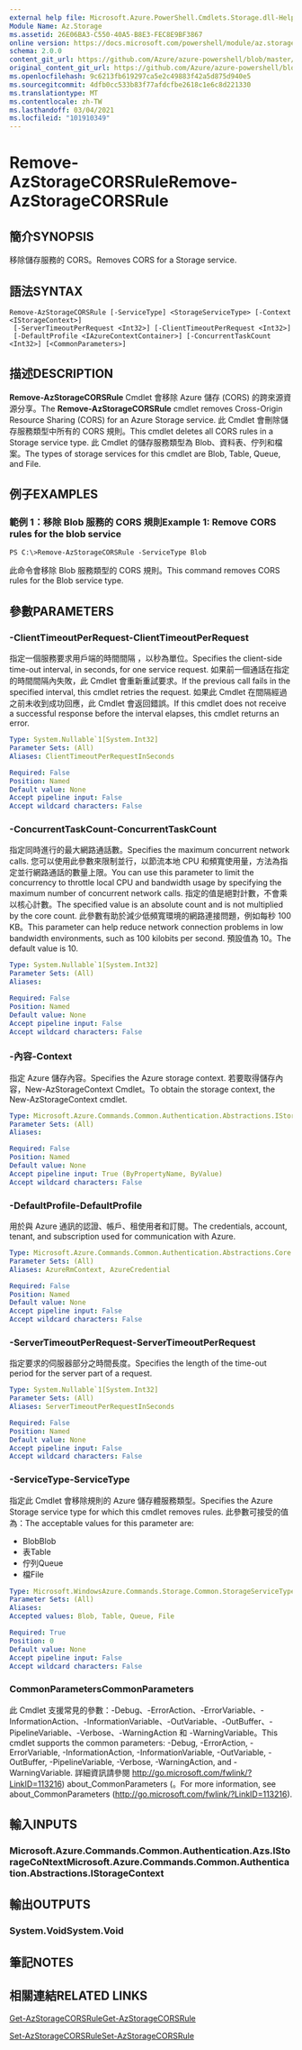 ```yaml
---
external help file: Microsoft.Azure.PowerShell.Cmdlets.Storage.dll-Help.xml
Module Name: Az.Storage
ms.assetid: 26E06BA3-C550-40A5-B8E3-FEC8E9BF3867
online version: https://docs.microsoft.com/powershell/module/az.storage/remove-azstoragecorsrule
schema: 2.0.0
content_git_url: https://github.com/Azure/azure-powershell/blob/master/src/Storage/Storage.Management/help/Remove-AzStorageCORSRule.md
original_content_git_url: https://github.com/Azure/azure-powershell/blob/master/src/Storage/Storage.Management/help/Remove-AzStorageCORSRule.md
ms.openlocfilehash: 9c6213fb619297ca5e2c49883f42a5d875d940e5
ms.sourcegitcommit: 4dfb0cc533b83f77afdcfbe2618c1e6c8d221330
ms.translationtype: MT
ms.contentlocale: zh-TW
ms.lasthandoff: 03/04/2021
ms.locfileid: "101910349"
---
```

# <span data-ttu-id="6a315-101">Remove-AzStorageCORSRule</span><span class="sxs-lookup"><span data-stu-id="6a315-101">Remove-AzStorageCORSRule</span></span>

## <span data-ttu-id="6a315-102">簡介</span><span class="sxs-lookup"><span data-stu-id="6a315-102">SYNOPSIS</span></span>
<span data-ttu-id="6a315-103">移除儲存服務的 CORS。</span><span class="sxs-lookup"><span data-stu-id="6a315-103">Removes CORS for a Storage service.</span></span>

## <span data-ttu-id="6a315-104">語法</span><span class="sxs-lookup"><span data-stu-id="6a315-104">SYNTAX</span></span>

```
Remove-AzStorageCORSRule [-ServiceType] <StorageServiceType> [-Context <IStorageContext>]
 [-ServerTimeoutPerRequest <Int32>] [-ClientTimeoutPerRequest <Int32>]
 [-DefaultProfile <IAzureContextContainer>] [-ConcurrentTaskCount <Int32>] [<CommonParameters>]
```

## <span data-ttu-id="6a315-105">描述</span><span class="sxs-lookup"><span data-stu-id="6a315-105">DESCRIPTION</span></span>
<span data-ttu-id="6a315-106">**Remove-AzStorageCORSRule** Cmdlet 會移除 Azure 儲存 (CORS) 的跨來源資源分享。</span><span class="sxs-lookup"><span data-stu-id="6a315-106">The **Remove-AzStorageCORSRule** cmdlet removes Cross-Origin Resource Sharing (CORS) for an Azure Storage service.</span></span>
<span data-ttu-id="6a315-107">此 Cmdlet 會刪除儲存服務類型中所有的 CORS 規則。</span><span class="sxs-lookup"><span data-stu-id="6a315-107">This cmdlet deletes all CORS rules in a Storage service type.</span></span>
<span data-ttu-id="6a315-108">此 Cmdlet 的儲存服務類型為 Blob、資料表、佇列和檔案。</span><span class="sxs-lookup"><span data-stu-id="6a315-108">The types of storage services for this cmdlet are Blob, Table, Queue, and File.</span></span>

## <span data-ttu-id="6a315-109">例子</span><span class="sxs-lookup"><span data-stu-id="6a315-109">EXAMPLES</span></span>

### <span data-ttu-id="6a315-110">範例 1：移除 Blob 服務的 CORS 規則</span><span class="sxs-lookup"><span data-stu-id="6a315-110">Example 1: Remove CORS rules for the blob service</span></span>
```
PS C:\>Remove-AzStorageCORSRule -ServiceType Blob
```

<span data-ttu-id="6a315-111">此命令會移除 Blob 服務類型的 CORS 規則。</span><span class="sxs-lookup"><span data-stu-id="6a315-111">This command removes CORS rules for the Blob service type.</span></span>

## <span data-ttu-id="6a315-112">參數</span><span class="sxs-lookup"><span data-stu-id="6a315-112">PARAMETERS</span></span>

### <span data-ttu-id="6a315-113">-ClientTimeoutPerRequest</span><span class="sxs-lookup"><span data-stu-id="6a315-113">-ClientTimeoutPerRequest</span></span>
<span data-ttu-id="6a315-114">指定一個服務要求用戶端的時間間隔 ，以秒為單位。</span><span class="sxs-lookup"><span data-stu-id="6a315-114">Specifies the client-side time-out interval, in seconds, for one service request.</span></span>
<span data-ttu-id="6a315-115">如果前一個通話在指定的時間間隔內失敗，此 Cmdlet 會重新重試要求。</span><span class="sxs-lookup"><span data-stu-id="6a315-115">If the previous call fails in the specified interval, this cmdlet retries the request.</span></span>
<span data-ttu-id="6a315-116">如果此 Cmdlet 在間隔經過之前未收到成功回應，此 Cmdlet 會返回錯誤。</span><span class="sxs-lookup"><span data-stu-id="6a315-116">If this cmdlet does not receive a successful response before the interval elapses, this cmdlet returns an error.</span></span>

```yaml
Type: System.Nullable`1[System.Int32]
Parameter Sets: (All)
Aliases: ClientTimeoutPerRequestInSeconds

Required: False
Position: Named
Default value: None
Accept pipeline input: False
Accept wildcard characters: False
```

### <span data-ttu-id="6a315-117">-ConcurrentTaskCount</span><span class="sxs-lookup"><span data-stu-id="6a315-117">-ConcurrentTaskCount</span></span>
<span data-ttu-id="6a315-118">指定同時進行的最大網路通話數。</span><span class="sxs-lookup"><span data-stu-id="6a315-118">Specifies the maximum concurrent network calls.</span></span>
<span data-ttu-id="6a315-119">您可以使用此參數來限制並行，以節流本地 CPU 和頻寬使用量，方法為指定並行網路通話的數量上限。</span><span class="sxs-lookup"><span data-stu-id="6a315-119">You can use this parameter to limit the concurrency to throttle local CPU and bandwidth usage by specifying the maximum number of concurrent network calls.</span></span>
<span data-ttu-id="6a315-120">指定的值是絕對計數，不會乘以核心計數。</span><span class="sxs-lookup"><span data-stu-id="6a315-120">The specified value is an absolute count and is not multiplied by the core count.</span></span>
<span data-ttu-id="6a315-121">此參數有助於減少低頻寬環境的網路連接問題，例如每秒 100 KB。</span><span class="sxs-lookup"><span data-stu-id="6a315-121">This parameter can help reduce network connection problems in low bandwidth environments, such as 100 kilobits per second.</span></span>
<span data-ttu-id="6a315-122">預設值為 10。</span><span class="sxs-lookup"><span data-stu-id="6a315-122">The default value is 10.</span></span>

```yaml
Type: System.Nullable`1[System.Int32]
Parameter Sets: (All)
Aliases:

Required: False
Position: Named
Default value: None
Accept pipeline input: False
Accept wildcard characters: False
```

### <span data-ttu-id="6a315-123">-內容</span><span class="sxs-lookup"><span data-stu-id="6a315-123">-Context</span></span>
<span data-ttu-id="6a315-124">指定 Azure 儲存內容。</span><span class="sxs-lookup"><span data-stu-id="6a315-124">Specifies the Azure storage context.</span></span>
<span data-ttu-id="6a315-125">若要取得儲存內容，New-AzStorageContext Cmdlet。</span><span class="sxs-lookup"><span data-stu-id="6a315-125">To obtain the storage context, the New-AzStorageContext cmdlet.</span></span>

```yaml
Type: Microsoft.Azure.Commands.Common.Authentication.Abstractions.IStorageContext
Parameter Sets: (All)
Aliases:

Required: False
Position: Named
Default value: None
Accept pipeline input: True (ByPropertyName, ByValue)
Accept wildcard characters: False
```

### <span data-ttu-id="6a315-126">-DefaultProfile</span><span class="sxs-lookup"><span data-stu-id="6a315-126">-DefaultProfile</span></span>
<span data-ttu-id="6a315-127">用於與 Azure 通訊的認證、帳戶、租使用者和訂閱。</span><span class="sxs-lookup"><span data-stu-id="6a315-127">The credentials, account, tenant, and subscription used for communication with Azure.</span></span>

```yaml
Type: Microsoft.Azure.Commands.Common.Authentication.Abstractions.Core.IAzureContextContainer
Parameter Sets: (All)
Aliases: AzureRmContext, AzureCredential

Required: False
Position: Named
Default value: None
Accept pipeline input: False
Accept wildcard characters: False
```

### <span data-ttu-id="6a315-128">-ServerTimeoutPerRequest</span><span class="sxs-lookup"><span data-stu-id="6a315-128">-ServerTimeoutPerRequest</span></span>
<span data-ttu-id="6a315-129">指定要求的伺服器部分之時間長度。</span><span class="sxs-lookup"><span data-stu-id="6a315-129">Specifies the length of the time-out period for the server part of a request.</span></span>

```yaml
Type: System.Nullable`1[System.Int32]
Parameter Sets: (All)
Aliases: ServerTimeoutPerRequestInSeconds

Required: False
Position: Named
Default value: None
Accept pipeline input: False
Accept wildcard characters: False
```

### <span data-ttu-id="6a315-130">-ServiceType</span><span class="sxs-lookup"><span data-stu-id="6a315-130">-ServiceType</span></span>
<span data-ttu-id="6a315-131">指定此 Cmdlet 會移除規則的 Azure 儲存體服務類型。</span><span class="sxs-lookup"><span data-stu-id="6a315-131">Specifies the Azure Storage service type for which this cmdlet removes rules.</span></span>
<span data-ttu-id="6a315-132">此參數可接受的值為：</span><span class="sxs-lookup"><span data-stu-id="6a315-132">The acceptable values for this parameter are:</span></span>
- <span data-ttu-id="6a315-133">Blob</span><span class="sxs-lookup"><span data-stu-id="6a315-133">Blob</span></span> 
- <span data-ttu-id="6a315-134">表</span><span class="sxs-lookup"><span data-stu-id="6a315-134">Table</span></span> 
- <span data-ttu-id="6a315-135">佇列</span><span class="sxs-lookup"><span data-stu-id="6a315-135">Queue</span></span> 
- <span data-ttu-id="6a315-136">檔</span><span class="sxs-lookup"><span data-stu-id="6a315-136">File</span></span>

```yaml
Type: Microsoft.WindowsAzure.Commands.Storage.Common.StorageServiceType
Parameter Sets: (All)
Aliases:
Accepted values: Blob, Table, Queue, File

Required: True
Position: 0
Default value: None
Accept pipeline input: False
Accept wildcard characters: False
```

### <span data-ttu-id="6a315-137">CommonParameters</span><span class="sxs-lookup"><span data-stu-id="6a315-137">CommonParameters</span></span>
<span data-ttu-id="6a315-138">此 Cmdlet 支援常見的參數：-Debug、-ErrorAction、-ErrorVariable、-InformationAction、-InformationVariable、-OutVariable、-OutBuffer、-PipelineVariable、-Verbose、-WarningAction 和 -WarningVariable。</span><span class="sxs-lookup"><span data-stu-id="6a315-138">This cmdlet supports the common parameters: -Debug, -ErrorAction, -ErrorVariable, -InformationAction, -InformationVariable, -OutVariable, -OutBuffer, -PipelineVariable, -Verbose, -WarningAction, and -WarningVariable.</span></span> <span data-ttu-id="6a315-139">詳細資訊請參閱 http://go.microsoft.com/fwlink/?LinkID=113216) about_CommonParameters (。</span><span class="sxs-lookup"><span data-stu-id="6a315-139">For more information, see about_CommonParameters (http://go.microsoft.com/fwlink/?LinkID=113216).</span></span>

## <span data-ttu-id="6a315-140">輸入</span><span class="sxs-lookup"><span data-stu-id="6a315-140">INPUTS</span></span>

### <span data-ttu-id="6a315-141">Microsoft.Azure.Commands.Common.Authentication.Azs.IStorageCoNtext</span><span class="sxs-lookup"><span data-stu-id="6a315-141">Microsoft.Azure.Commands.Common.Authentication.Abstractions.IStorageContext</span></span>

## <span data-ttu-id="6a315-142">輸出</span><span class="sxs-lookup"><span data-stu-id="6a315-142">OUTPUTS</span></span>

### <span data-ttu-id="6a315-143">System.Void</span><span class="sxs-lookup"><span data-stu-id="6a315-143">System.Void</span></span>

## <span data-ttu-id="6a315-144">筆記</span><span class="sxs-lookup"><span data-stu-id="6a315-144">NOTES</span></span>

## <span data-ttu-id="6a315-145">相關連結</span><span class="sxs-lookup"><span data-stu-id="6a315-145">RELATED LINKS</span></span>

[<span data-ttu-id="6a315-146">Get-AzStorageCORSRule</span><span class="sxs-lookup"><span data-stu-id="6a315-146">Get-AzStorageCORSRule</span></span>](./Get-AzStorageCORSRule.md)

[<span data-ttu-id="6a315-147">Set-AzStorageCORSRule</span><span class="sxs-lookup"><span data-stu-id="6a315-147">Set-AzStorageCORSRule</span></span>](./Set-AzStorageCORSRule.md)


